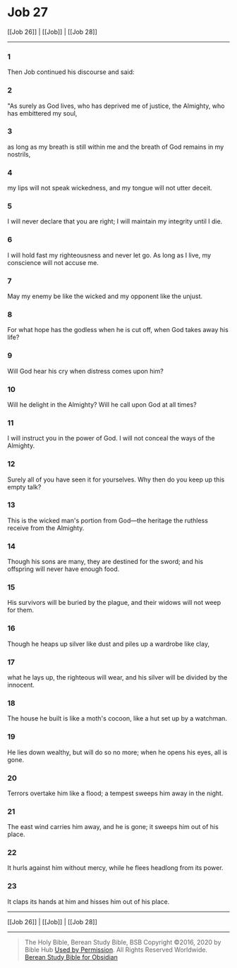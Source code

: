 # Job 27

[[Job 26]] | [[Job]] | [[Job 28]]

---

### 1
Then Job continued his discourse and said:

### 2
"As surely as God lives, who has deprived me of justice, the Almighty, who has embittered my soul,

### 3
as long as my breath is still within me and the breath of God remains in my nostrils,

### 4
my lips will not speak wickedness, and my tongue will not utter deceit.

### 5
I will never declare that you are right; I will maintain my integrity until I die.

### 6
I will hold fast my righteousness and never let go. As long as I live, my conscience will not accuse me.

### 7
May my enemy be like the wicked and my opponent like the unjust.

### 8
For what hope has the godless when he is cut off, when God takes away his life?

### 9
Will God hear his cry when distress comes upon him?

### 10
Will he delight in the Almighty? Will he call upon God at all times?

### 11
I will instruct you in the power of God. I will not conceal the ways of the Almighty.

### 12
Surely all of you have seen it for yourselves. Why then do you keep up this empty talk?

### 13
This is the wicked man's portion from God—the heritage the ruthless receive from the Almighty.

### 14
Though his sons are many, they are destined for the sword; and his offspring will never have enough food.

### 15
His survivors will be buried by the plague, and their widows will not weep for them.

### 16
Though he heaps up silver like dust and piles up a wardrobe like clay,

### 17
what he lays up, the righteous will wear, and his silver will be divided by the innocent.

### 18
The house he built is like a moth's cocoon, like a hut set up by a watchman.

### 19
He lies down wealthy, but will do so no more; when he opens his eyes, all is gone.

### 20
Terrors overtake him like a flood; a tempest sweeps him away in the night.

### 21
The east wind carries him away, and he is gone; it sweeps him out of his place.

### 22
It hurls against him without mercy, while he flees headlong from its power.

### 23
It claps its hands at him and hisses him out of his place.

---

[[Job 26]] | [[Job]] | [[Job 28]]

---

> The Holy Bible, Berean Study Bible, BSB
> Copyright &copy;2016, 2020 by Bible Hub
> [Used by Permission](https://berean.bible/terms.htm). All Rights Reserved Worldwide.
> [Berean Study Bible for Obsidian](https://github.com/gapmiss/berean-study-bible-for-obsidian)</small>

